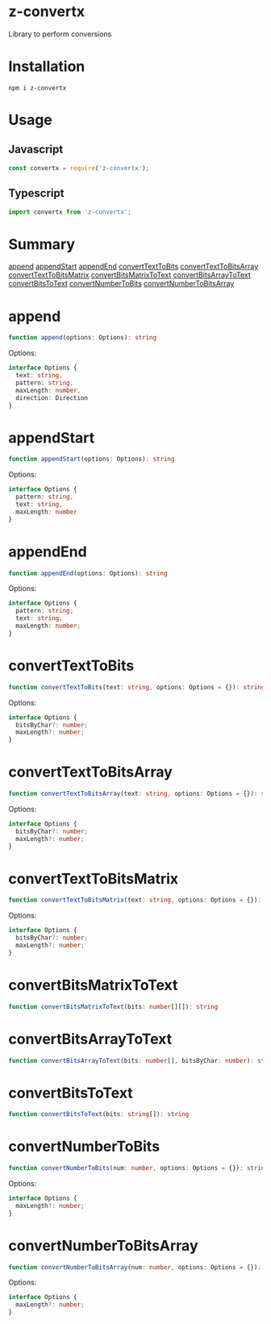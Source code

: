# z-convertx
Library to perform conversions

# Installation

```
npm i z-convertx
```

# Usage

## Javascript

```javascript
const convertx = require('z-convertx');
```

## Typescript

```typescript
import convertx from 'z-convertx';
```

# Summary 

[append](#append)
[appendStart](#appendStart)
[appendEnd](#appendEnd)
[convertTextToBits](#convertTextToBits)
[convertTextToBitsArray](#convertTextToBitsArray)
[convertTextToBitsMatrix](#convertTextToBitsMatrix)
[convertBitsMatrixToText](#convertBitsMatrixToText)
[convertBitsArrayToText](#convertBitsArrayToText)
[convertBitsToText](#convertBitsToText)
[convertNumberToBits](#convertNumberToBits)
[convertNumberToBitsArray](#convertNumberToBitsArray)

# append

```typescript
function append(options: Options): string
```

Options:
```typescript
interface Options {
  text: string,
  pattern: string,
  maxLength: number,
  direction: Direction
}
```

# appendStart

```typescript
function appendStart(options: Options): string
```

Options:
```typescript
interface Options {
  pattern: string,
  text: string,
  maxLength: number
}
```

# appendEnd

```typescript
function appendEnd(options: Options): string
```

Options:
```typescript
interface Options {
  pattern: string;
  text: string;
  maxLength: number;
}
```

# convertTextToBits

```typescript
function convertTextToBits(text: string, options: Options = {}): string[]
```

Options:
```typescript
interface Options {
  bitsByChar?: number;
  maxLength?: number;
}
```

# convertTextToBitsArray

```typescript
function convertTextToBitsArray(text: string, options: Options = {}): string[]
```

Options:
```typescript
interface Options {
  bitsByChar?: number;
  maxLength?: number;
}
```

# convertTextToBitsMatrix

```typescript
function convertTextToBitsMatrix(text: string, options: Options = {}): number[][]
```

Options:
```typescript
interface Options {
  bitsByChar?: number;
  maxLength?: number;
}
```

# convertBitsMatrixToText

```typescript
function convertBitsMatrixToText(bits: number[][]): string
```

# convertBitsArrayToText

```typescript
function convertBitsArrayToText(bits: number[], bitsByChar: number): string
```

# convertBitsToText

```typescript
function convertBitsToText(bits: string[]): string
```

# convertNumberToBits

```typescript
function convertNumberToBits(num: number, options: Options = {}): string
```

Options:
```typescript
interface Options {
  maxLength?: number;
}
```

# convertNumberToBitsArray

```typescript
function convertNumberToBitsArray(num: number, options: Options = {}): number[]
```

Options:
```typescript
interface Options {
  maxLength?: number;
}
```

